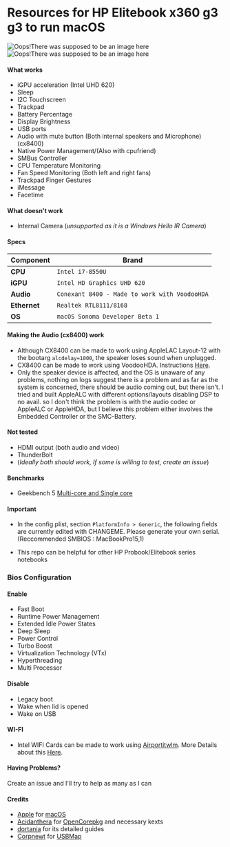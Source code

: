  Resources for HP Elitebook x360 g3 g3 to run macOS 
===================================================

![Oops!There was supposed to be an image here](https://i.imgur.com/v69Qaw2.png)
![Oops!There was supposed to be an image here](https://i.imgur.com/HTPGVm5.png)

 #### What works
- iGPU acceleration (Intel UHD 620)
- Sleep
- I2C Touchscreen
- Trackpad
- Battery Percentage
- Display Brightness
- USB ports
- Audio with mute button (Both internal speakers and Microphone) (cx8400)
- Native Power Management/(Also with cpufriend)
- SMBus Controller
- CPU Temperature Monitoring
- Fan Speed Monitoring (Both left and right fans)
- Trackpad Finger Gestures
- iMessage
- Facetime

#### What doesn't work
- Internal Camera (*unsupported as it is a Windows Hello IR Camera*)

#### Specs

| Component      | Brand                                                            |
|----------------|------------------------------------------------------------------|
| **CPU**        | `Intel i7-8550U ` |   
| **iGPU**       | `Intel HD Graphics UHD 620 `                                         |
| **Audio**      | `Conexant 8400 - Made to work with VoodooHDA`                                      |
| **Ethernet**   | `Realtek RTL8111/8168`                                           |
| **OS**         | `macOS Sonoma Developer Beta 1` |


#### Making the Audio (cx8400) work
- Although CX8400 can be made to work using AppleLAC Layout-12 with the bootarg `alcdelay=1000`, the speaker loses sound when unplugged.
- CX8400 can be made to work using VoodooHDA. Instructions [Here](https://www.insanelymac.com/forum/topic/314406-voodoohda-302/page/19/#comment-2756841).
- Only the speaker device is affected, and the OS is unaware of any problems, nothing on logs suggest there is a problem and as far as the system is concerned, there should be audio coming out, but there isn't. I tried and built AppleALC with different options/layouts disabling DSP to no avail. so I don't think the problem is with the audio codec or AppleALC or AppleHDA, but I believe this problem either involves the Embedded Controller or the SMC-Battery.


#### Not tested
- HDMI output (both audio and video)
- ThunderBolt
- (*Ideally both should work, If some is willing to test, create an issue*)


#### Benchmarks
- Geekbench 5 [Multi-core and Single core](https://browser.geekbench.com/v5/cpu/8013906)

#### Important
- In the config.plist, section `PlatformInfo > Generic`, the following fields are currently edited with CHANGEME. Please generate your own serial. (Reccommended SMBIOS : MacBookPro15,1) 

- This repo can be helpful for other HP Probook/Elitebook series notebooks
 
### Bios Configuration


#### Enable

- Fast Boot
- Runtime Power Management
- Extended Idle Power States
- Deep Sleep
- Power Control
- Turbo Boost
- Virtualization Technology (VTx)
- Hyperthreading
- Multi Processor

 #### Disable
 
- Legacy boot
- Wake when lid is opened
- Wake on USB

#### WI-FI
- Intel WIFI Cards can be made to work using [Airportitwlm](https://github.com/OpenIntelWireless/itlwm). More Details about this [Here](https://dortania.github.io/Anti-Hackintosh-Buyers-Guide/Wireless.html).

#### Having Problems?
Create an issue and I'll try to help as many as I can

#### Credits
- [Apple](https://apple.com) for [macOS](https://www.apple.com/macos/ventura/)
- [Acidanthera](https://github.com/Acidanthera) for [OpenCorepkg](https://github.com/acidanthera/OpenCorePkg) and necessary kexts
- [dortania](https://github.com/dortania) for its detailed guides
- [Corpnewt](https://github.com/CorpNewt) for [USBMap](https://github.com/corpnewt/USBMap)




